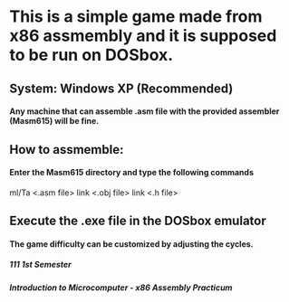# This is a simple game made from x86 assmembly and it is supposed to be run on DOSbox.

## System: Windows XP (Recommended)
#### Any machine that can assemble .asm file with the provided assembler (Masm615) will be fine.

## How to assmemble:
#### Enter the Masm615 directory and type the following commands
ml/Ta <.asm file>
link <.obj file>
link <.h file>

## Execute the .exe file in the DOSbox emulator
#### The game difficulty can be customized by adjusting the cycles.



##### 111 1st Semester
##### Introduction to Microcomputer - x86 Assembly Practicum
